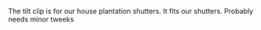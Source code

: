 The tilt clip is for our house plantation shutters.  It fits our shutters.  Probably needs minor tweeks